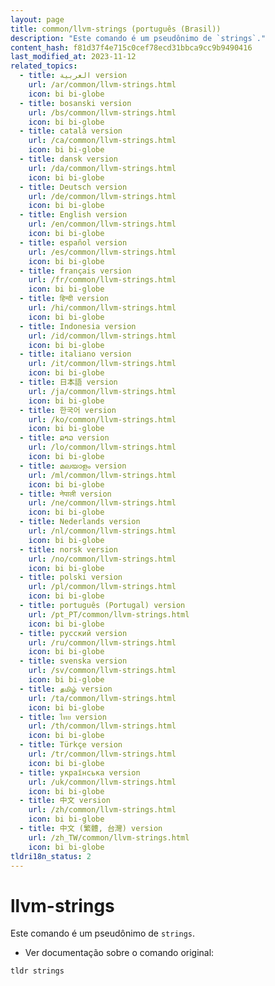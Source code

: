 ```yaml
---
layout: page
title: common/llvm-strings (português (Brasil))
description: "Este comando é um pseudônimo de `strings`."
content_hash: f81d37f4e715c0cef78ecd31bbca9cc9b9490416
last_modified_at: 2023-11-12
related_topics:
  - title: العربية version
    url: /ar/common/llvm-strings.html
    icon: bi bi-globe
  - title: bosanski version
    url: /bs/common/llvm-strings.html
    icon: bi bi-globe
  - title: català version
    url: /ca/common/llvm-strings.html
    icon: bi bi-globe
  - title: dansk version
    url: /da/common/llvm-strings.html
    icon: bi bi-globe
  - title: Deutsch version
    url: /de/common/llvm-strings.html
    icon: bi bi-globe
  - title: English version
    url: /en/common/llvm-strings.html
    icon: bi bi-globe
  - title: español version
    url: /es/common/llvm-strings.html
    icon: bi bi-globe
  - title: français version
    url: /fr/common/llvm-strings.html
    icon: bi bi-globe
  - title: हिन्दी version
    url: /hi/common/llvm-strings.html
    icon: bi bi-globe
  - title: Indonesia version
    url: /id/common/llvm-strings.html
    icon: bi bi-globe
  - title: italiano version
    url: /it/common/llvm-strings.html
    icon: bi bi-globe
  - title: 日本語 version
    url: /ja/common/llvm-strings.html
    icon: bi bi-globe
  - title: 한국어 version
    url: /ko/common/llvm-strings.html
    icon: bi bi-globe
  - title: ລາວ version
    url: /lo/common/llvm-strings.html
    icon: bi bi-globe
  - title: മലയാളം version
    url: /ml/common/llvm-strings.html
    icon: bi bi-globe
  - title: नेपाली version
    url: /ne/common/llvm-strings.html
    icon: bi bi-globe
  - title: Nederlands version
    url: /nl/common/llvm-strings.html
    icon: bi bi-globe
  - title: norsk version
    url: /no/common/llvm-strings.html
    icon: bi bi-globe
  - title: polski version
    url: /pl/common/llvm-strings.html
    icon: bi bi-globe
  - title: português (Portugal) version
    url: /pt_PT/common/llvm-strings.html
    icon: bi bi-globe
  - title: русский version
    url: /ru/common/llvm-strings.html
    icon: bi bi-globe
  - title: svenska version
    url: /sv/common/llvm-strings.html
    icon: bi bi-globe
  - title: தமிழ் version
    url: /ta/common/llvm-strings.html
    icon: bi bi-globe
  - title: ไทย version
    url: /th/common/llvm-strings.html
    icon: bi bi-globe
  - title: Türkçe version
    url: /tr/common/llvm-strings.html
    icon: bi bi-globe
  - title: українська version
    url: /uk/common/llvm-strings.html
    icon: bi bi-globe
  - title: 中文 version
    url: /zh/common/llvm-strings.html
    icon: bi bi-globe
  - title: 中文 (繁體, 台灣) version
    url: /zh_TW/common/llvm-strings.html
    icon: bi bi-globe
tldri18n_status: 2
---
```

# llvm-strings

Este comando é um pseudônimo de `strings`.

- Ver documentação sobre o comando original:

`tldr strings`
